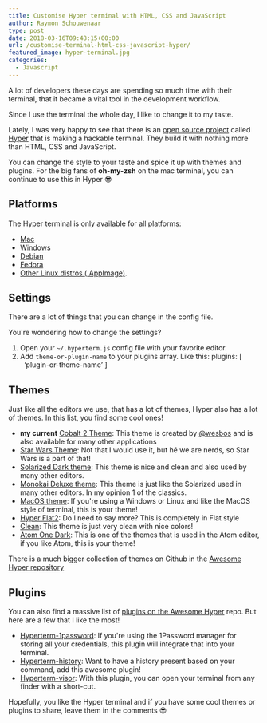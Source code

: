 ```yaml
---
title: Customise Hyper terminal with HTML, CSS and JavaScript
author: Raymon Schouwenaar
type: post
date: 2018-03-16T09:48:15+00:00
url: /customise-terminal-html-css-javascript-hyper/
featured_image: hyper-terminal.jpg
categories:
  - Javascript
---
```


A lot of developers these days are spending so much time with their terminal, that it became a vital tool in the development workflow.

Since I use the terminal the whole day, I like to change it to my taste.

<!--more-->

Lately, I was very happy to see that there is an [open source project](https://github.com/zeit/hyper) called [Hyper](https://hyper.is) that is making a hackable terminal. They build it with nothing more than HTML, CSS and JavaScript.

You can change the style to your taste and spice it up with themes and plugins. For the big fans of **oh-my-zsh** on the mac terminal, you can continue to use this in Hyper 😎

## Platforms
The Hyper terminal is only available for all platforms: 

- [Mac](https://releases.hyper.is/download/mac)
- [Windows](https://releases.hyper.is/download/win)
- [Debian](https://releases.hyper.is/download/deb)
- [Fedora](https://releases.hyper.is/download/rpm) 
- [Other Linux distros (.AppImage)](https://releases.hyper.is/download/AppImage).

## Settings
There are a lot of things that you can change in the config file.

You're wondering how to change the settings?

1. Open your `~/.hyperterm.js` config file with your favorite editor.
2. Add `theme-or-plugin-name` to your plugins array. Like this: plugins: [   ‘plugin-or-theme-name’ ]

## Themes
Just like all the editors we use, that has a lot of themes, Hyper also has a lot of themes. In this list, you find some cool ones!

- **my current** [Cobalt 2 Theme](https://www.npmjs.com/package/hyperterm-cobalt2-theme): This theme is created by [@wesbos](https://twitter.com/wesbos) and is also available for many other applications 
- [Star Wars Theme](https://www.npmjs.com/package/hyper-star-wars): Not that I would use it, but hé we are nerds, so Star Wars is a part of that! 
- [Solarized Dark theme](https://www.npmjs.com/package/hyper-solarized-dark): This theme is nice and clean and also used by many other editors.
- [Monokai Deluxe theme](https://www.npmjs.com/package/hyper-monokai-deluxe): This theme is just like the Solarized used in many other editors. In my opinion 1 of the classics.
- [MacOS theme](https://www.npmjs.com/package/hyper-macos): If you're using a Windows or Linux and like the MacOS style of terminal, this is your theme!
- [Hyper Flat2](https://www.npmjs.com/package/hyper-flat-2): Do I need to say more? This is completely in Flat style
- [Clean](https://www.npmjs.com/package/hyper-clean): This theme is just very clean with nice colors!
- [Atom One Dark](https://www.npmjs.com/package/hyper-atom-dark-transparent): This is one of the themes that is used in the Atom editor, if you like Atom, this is your theme!

There is a much bigger collection of themes on Github in the [Awesome Hyper repository](https://github.com/bnb/awesome-hyper#themes)


## Plugins

You can also find a massive list of [plugins on the Awesome Hyper](https://github.com/bnb/awesome-hyper#packages) repo. But here are a few that I like the most!

- [Hyperterm-1password](https://www.npmjs.com/package/hyperterm-1password): If you're using the 1Password manager for storing all your credentials, this plugin will integrate that into your terminal.
- [Hyperterm-history](https://www.npmjs.com/package/hyper-history): Want to have a history present based on your command, add this awesome plugin!
- [Hyperterm-visor](https://www.npmjs.com/package/hyperterm-visor): With this plugin, you can open your terminal from any finder with a short-cut.

Hopefully, you like the Hyper terminal and if you have some cool themes or plugins to share, leave them in the comments 😎

